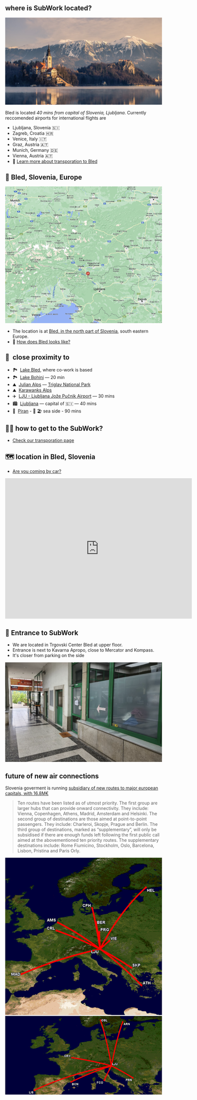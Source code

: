 ## where is SubWork located?


![bled_winter](./pics/bled_winter.png)

Bled is located _40 mins from capital of Slovenia, Ljubljana_. 
Currently reccomended airports for international flights are
- Ljubljana, Slovenia 🇸🇮
- Zagreb, Croatia 🇭🇷
- Venice, Italy 🇮🇹 
- Graz, Austria 🇦🇹
- Munich, Germany 🇩🇪
- Vienna, Austria 🇦🇹
- 📖 [Learn more about transporation to Bled](./transportation-to-subwork-bled-slovenia.md)

📍 Bled, Slovenia, Europe
---

![location-of-subwork](pics/subwork_location.png)

- The location is at [Bled, in the north part of Slovenia](https://goo.gl/maps/KvDbeJwVGxQM5sBS9), south eastern Europe.
- 📸 [How does Bled looks like?](https://www.google.com/search?q=bled+slovenia+beautiful+photos)

🚗  close proximity to
---

- 🏞  [Lake Bled](https://en.wikipedia.org/wiki/Lake_Bled), where co-work is based
- 🏞  [Lake Bohinj](https://en.wikipedia.org/wiki/Lake_Bohinj) — 20 min
- ⛰  [Julian Alps](https://en.wikipedia.org/wiki/Julian_Alps) — [Triglav National Park](https://goo.gl/maps/ut7PXBq7VD3DTy2k9)
- ⛰  [Karawanks Alps](https://en.wikipedia.org/wiki/Karawanks)
- ✈️  [LJU - Ljubljana Jože Pučnik Airport](https://en.wikipedia.org/wiki/Ljubljana_Jo%C5%BEe_Pu%C4%8Dnik_Airport) — 30 mins
- 🏙  [Ljubljana](https://en.wikipedia.org/wiki/Ljubljana) — capital of 🇸🇮 — 40 mins
- 🌅  [Piran](https://en.wikipedia.org/wiki/Piran) - 🌊 🏖 sea side - 90 mins

🚶‍♀️ how to get to the SubWork?
---
- [Check our transporation page](./transportation-to-subwork-bled-slovenia.md)


🗺️ location in Bled, Slovenia
---

- [Are you coming by car?](./coming-by-car-to-subwork-bled.md) 

<iframe src="https://www.google.com/maps/embed?pb=!1m18!1m12!1m3!1d10632.824390225414!2d14.101336860080114!3d46.36683985844772!2m3!1f0!2f0!3f0!3m2!1i1024!2i768!4f13.1!3m3!1m2!1s0x477a9735546512eb%3A0xb3df378542103b6b!2sSubWork%20-%20coworking%20space!5e0!3m2!1sen!2ssi!4v1684324091953!5m2!1sen!2ssi" width="600" height="450" style="border:0;" allowfullscreen="" loading="lazy" referrerpolicy="no-referrer-when-downgrade"></iframe>

🚪 Entrance to SubWork
---

- We are located in Trgovski Center Bled at upper floor.
- Entrance is next to Kavarna Apropo, close to Mercator and Kompass.
- It's closer from parking on the side

![subwork_entrance](pics/subwork_entrance.png)

future of new air connections
---
Slovenia goverment is running [subsidiary of new routes to major european capitals, with 16.8M€](https://www.exyuaviation.com/2023/03/slovenia-to-outline-subsidised-air.html)

> Ten routes have been listed as of utmost priority. The first group are larger hubs that can provide onward connectivity. They include: Vienna, Copenhagen, Athens, Madrid, Amsterdam and Helsinki. The second group of destinations are those aimed at point-to-point passengers. They include: Charleroi, Skopje, Prague and Berlin. The third group of destinations, marked as “supplementary”, will only be subsidised if there are enough funds left following the first public call aimed at the abovementioned ten priority routes. The supplementary destinations include: Rome Fiumicino, Stockholm, Oslo, Barcelona, Lisbon, Pristina and Paris Orly. 

![new_routes_to_slovenia](pics/new-routes-first-stage.gif)
![new_routes_to_slovenia](pics/new-routes-second-stage.gif)